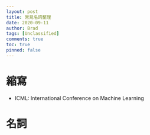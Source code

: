 ```yaml
---
layout: post
title: 常見名詞整理
date: 2020-09-11
author: Brad
tags: [Unclassified]
comments: true
toc: true
pinned: false
---
```



<!-- more -->

# 縮寫
* ICML: International Conference on Machine Learning
# 名詞